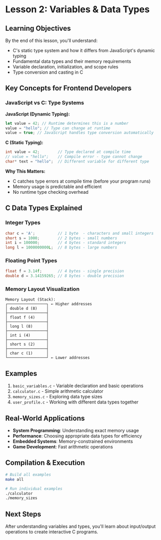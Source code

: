 # Lesson 2: Variables & Data Types

## Learning Objectives

By the end of this lesson, you'll understand:

- C's static type system and how it differs from JavaScript's dynamic typing
- Fundamental data types and their memory requirements
- Variable declaration, initialization, and scope rules
- Type conversion and casting in C

## Key Concepts for Frontend Developers

### JavaScript vs C: Type Systems

**JavaScript (Dynamic Typing):**

```javascript
let value = 42; // Runtime determines this is a number
value = "hello"; // Type can change at runtime
value = true; // JavaScript handles type conversion automatically
```

**C (Static Typing):**

```c
int value = 42;        // Type declared at compile time
// value = "hello";    // Compile error - type cannot change
char* text = "hello";  // Different variable for different type
```

**Why This Matters:**

- C catches type errors at compile time (before your program runs)
- Memory usage is predictable and efficient
- No runtime type checking overhead

## C Data Types Explained

### Integer Types

```c
char c = 'A';          // 1 byte  - characters and small integers
short s = 1000;        // 2 bytes - small numbers
int i = 100000;        // 4 bytes - standard integers
long l = 1000000000L;  // 8 bytes - large numbers
```

### Floating Point Types

```c
float f = 3.14f;       // 4 bytes - single precision
double d = 3.14159265; // 8 bytes - double precision
```

### Memory Layout Visualization

```
Memory Layout (Stack):
┌─────────────────┐ ← Higher addresses
│ double d (8)    │
├─────────────────┤
│ float f (4)     │
├─────────────────┤
│ long l (8)      │
├─────────────────┤
│ int i (4)       │
├─────────────────┤
│ short s (2)     │
├─────────────────┤
│ char c (1)      │
└─────────────────┘ ← Lower addresses
```

## Examples

1. `basic_variables.c` - Variable declaration and basic operations
2. `calculator.c` - Simple arithmetic calculator
3. `memory_sizes.c` - Exploring data type sizes
4. `user_profile.c` - Working with different data types together

## Real-World Applications

- **System Programming**: Understanding exact memory usage
- **Performance**: Choosing appropriate data types for efficiency
- **Embedded Systems**: Memory-constrained environments
- **Game Development**: Fast arithmetic operations

## Compilation & Execution

```bash
# Build all examples
make all

# Run individual examples
./calculator
./memory_sizes
```

## Next Steps

After understanding variables and types, you'll learn about input/output operations to create interactive C programs.
